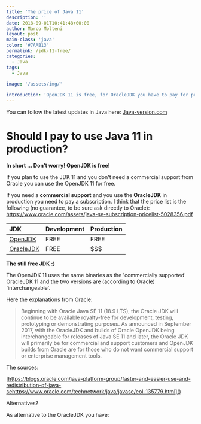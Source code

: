 ```yaml
---
title: 'The price of Java 11'
description: ''
date: 2018-09-01T10:41:48+00:00
author: Marco Molteni
layout: post
main-class: 'java'
color: '#7AAB13'
permalink: /jdk-11-free/
categories:
  - Java
tags:
  - Java
 
image: '/assets/img/'

introduction: 'OpenJDK 11 is free, for OracleJDK you have to pay for production environments. More details here.'
---
```


You can follow the latest updates in Java here: [Java-version.com](https://java-version.com)

# Should I pay to use Java 11 in production?

**In short ... Don't worry! OpenJDK is free!**

If you plan to use the JDK 11 and you don't need a commercial support from Oracle you can use the OpenJDK 11 for free.

If you need a **commercial support** and you use the **OracleJDK** in production you need to pay a subscription. I think that the price list is the following (no guarantee, to be sure ask directly to Oracle): https://www.oracle.com/assets/java-se-subscription-pricelist-5028356.pdf

| JDK | Development | Production |
|:-----------|:------------|:------------|
| [OpenJDK](https://openjdk.java.net)    |        FREE |     FREE     |
| [OracleJDK](https://www.oracle.com/technetwork/java/javaseproducts/overview/index.html)  |      FREE |    $$$    |

**The still free JDK :)**

The OpenJDK 11 uses the same binaries as the 'commercially supported' OracleJDK 11 and the two versions are (according to Oracle) 'interchangeable'.

Here the explanations from Oracle: 

> Beginning with Oracle Java SE 11 (18.9 LTS), the Oracle JDK will continue to be available royalty-free for development, testing, prototyping or demonstrating purposes. As announced in September 2017, with the OracleJDK and builds of Oracle OpenJDK being interchangeable for releases of Java SE 11 and later, the Oracle JDK will primarily be for commercial and support customers and OpenJDK builds from Oracle are for those who do not want commercial support or enterprise management tools. 

The sources:

[https://blogs.oracle.com/java-platform-group/faster-and-easier-use-and-redistribution-of-java-sehttps://www.oracle.com/technetwork/java/javase/eol-135779.html]()

Alternatives?

As alternative to the OracleJDK you have:
